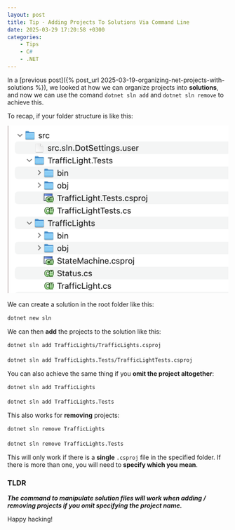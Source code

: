 ```yaml
---
layout: post
title: Tip - Adding Projects To Solutions Via Command Line
date: 2025-03-29 17:20:58 +0300
categories:
    - Tips
    - C#
    - .NET
---
```


In a [previous post]({% post_url 2025-03-19-organizing-net-projects-with-solutions %}), we looked at how we can organize projects into **solutions**, and now we can use the comand `dotnet sln add` and `dotnet sln remove` to achieve this.

To recap, if your folder structure is like this:

![ProjectStructure](../images/2025/03/ProjectStructure.png)

We can create a solution in the root folder like this:

```bash
dotnet new sln
```

We can then **add** the projects to the solution like this:

```bash
dotnet sln add TrafficLights/TrafficLights.csproj

dotnet sln add TrafficLights.Tests/TrafficLightTests.csproj
```

You can also achieve the same thing if you **omit the project altogether**:

```bash
dotnet sln add TrafficLights

dotnet sln add TrafficLights.Tests
```

This also works for **removing** projects:

```bash
dotnet sln remove TrafficLights

dotnet sln remove TrafficLights.Tests
```

This will only work if there is a **single** `.csproj` file in the specified folder. If there is more than one, you will need to **specify which you mean**.

### TLDR

***The command to manipulate solution files will work when adding / removing projects if you omit specifying the project name.***

Happy hacking!
